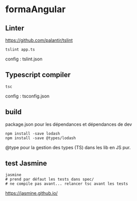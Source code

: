 # formaAngular


## Linter

https://github.com/palantir/tslint

```
tslint app.ts
```

config : tslint.json


## Typescript compiler 

```
tsc
```

config : tsconfig.json

## build

package.json pour les dépendances et dépendances de dev

```
npm install -save lodash
npm install -save @types/lodash
```

@type pour la gestion des types (TS) dans les lib en JS pur.

## test Jasmine

``` 
jasmine
# prend par défaut les tests dans spec/  
# ne compile pas avant... relancer tsc avant les tests
```

https://jasmine.github.io/